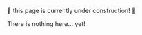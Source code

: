 :construction: this page is currently under construction! :construction:

There is nothing here... yet!